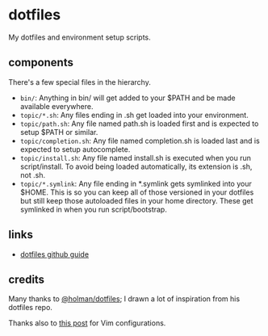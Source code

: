 # dotfiles
My dotfiles and environment setup scripts.

## components

There's a few special files in the hierarchy.

- `bin/`: Anything in bin/ will get added to your $PATH and be made available everywhere.
- `topic/*.sh`: Any files ending in .sh get loaded into your environment.
- `topic/path.sh`: Any file named path.sh is loaded first and is expected to setup $PATH or similar.
- `topic/completion.sh`: Any file named completion.sh is loaded last and is expected to setup autocomplete.
- `topic/install.sh`: Any file named install.sh is executed when you run script/install. To avoid being loaded automatically, its extension is .sh, not .sh.
- `topic/*.symlink`: Any file ending in *.symlink gets symlinked into your $HOME. This is so you can keep all of those versioned in your dotfiles but still keep those autoloaded files in your home directory. These get symlinked in when you run script/bootstrap.



## links
- [dotfiles github guide](http://dotfiles.github.io/)

## credits

Many thanks to [@holman/dotfiles](https://github.com/holman/dotfiles); I drawn a lot of inspiration from his dotfiles repo.

Thanks also to [this post](http://marcgg.com/blog/2016/03/01/vimrc-example/) for Vim configurations.
